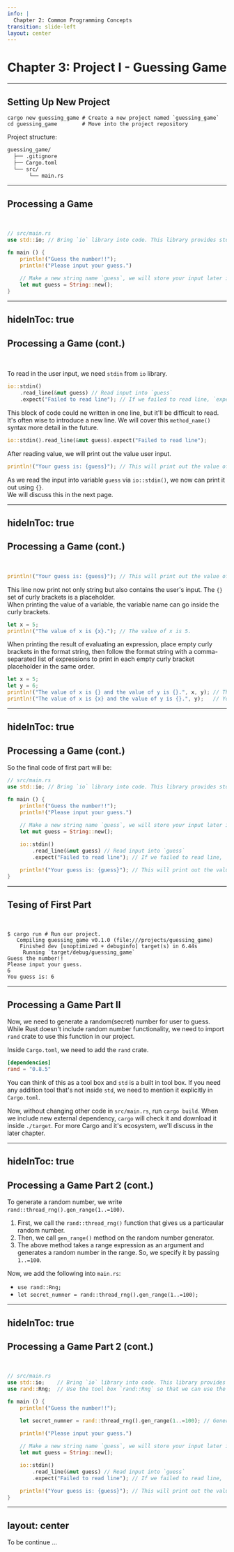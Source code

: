 ```yaml
---
info: |
  Chapter 2: Common Programming Concepts
transition: slide-left
layout: center
---
```


# Chapter 3: Project I - Guessing Game

<Toc listClass="toc" minDepth="2" maxDepth="3" mode="onlyCurrentTree" />

---

## Setting Up New Project

```shell
cargo new guessing_game # Create a new project named `guessing_game`
cd guessing_game        # Move into the project repository
```

Project structure:

```txt
guessing_game/
  ├── .gitignore
  ├── Cargo.toml
  └── src/
       └── main.rs
```

---

## Processing a Game

<br />

```rust {all|2|4-10|8,9}
// src/main.rs
use std::io; // Bring `io` library into code. This library provides stdin function we will use later.

fn main () {
    println!("Guess the number!!");
    println!("Please input your guess.")
    
    // Make a new string name `guess`, we will store your input later inside this variable.
    let mut guess = String::new();
}
```

---
hideInToc: true
---

## Processing a Game (cont.)

<br />

To read in the user input, we need `stdin` from `io` library.

```rust
io::stdin()
    .read_line(&mut guess) // Read input into `guess`
    .expect("Failed to read line"); // If we failed to read line, `expect` will return "Failed to read line".
```

This block of code could ne written in one line, but it'll be difficult to read. It's often wise to introduce a new line.
We will cover this `method_name()` syntax more detail in the future.

```rust
io::stdin().read_line(&mut guess).expect("Failed to read line");
```

After reading value, we will print out the value user input.

```rust
println!("Your guess is: {guess}"); // This will print out the value of `guess`.
```

As we read the input into variable `guess` via `io::stdin()`, we now can print it out using `{}`.  
We will discuss this in the next page.

---
hideInToc: true
---

## Processing a Game (cont.)

<br />

```rust
println!("Your guess is: {guess}"); // This will print out the value of `guess`.
```

This line now print not only string but also contains the user's input. The `{}` set of curly brackets is a placeholder.  
When printing the value of a variable, the variable name can go inside the curly brackets.

```rust
let x = 5;
println!("The value of x is {x}."); // The value of x is 5.
```

When printing the result of evaluating an expression, place empty curly brackets in the format string, 
then follow the format string with a comma-separated list of expressions to print in each empty curly bracket placeholder in the same order.

```rust
let x = 5;
let y = 6;
println!("The value of x is {} and the value of y is {}.", x, y); // The value of x is 5 and the value of y is 6.
println!("The value of x is {x} and the value of y is {}.", y);   // You can alse do this and it has the same output as above.
```

---
hideInToc: true
---

## Processing a Game (cont.)

So the final code of first part will be:

```rust
// src/main.rs
use std::io; // Bring `io` library into code. This library provides stdin function we will use later.

fn main () {
    println!("Guess the number!!");
    println!("Please input your guess.")
    
    // Make a new string name `guess`, we will store your input later inside this variable.
    let mut guess = String::new();

    io::stdin()
        .read_line(&mut guess) // Read input into `guess`
        .expect("Failed to read line"); // If we failed to read line, `expect` will return "Failed to read line".

    println!("Your guess is: {guess}"); // This will print out the value of `guess`.
}
```

---

## Tesing of First Part

<br />

```shell
$ cargo run # Run our project.
   Compiling guessing_game v0.1.0 (file:///projects/guessing_game)
    Finished dev [unoptimized + debuginfo] target(s) in 6.44s
     Running `target/debug/guessing_game`
Guess the number!!
Please input your guess.
6
You guess is: 6
```
---

## Processing a Game Part II

Now, we need to generate a random(secret) number for user to guess.
While Rust doesn't include random number functionality, we need to import `rand` crate to use this function in our project.

Inside `Cargo.toml`, we need to add the `rand` crate.

```toml
[dependencies]
rand = "0.8.5"
```

You can think of this as a tool box and `std` is a built in tool box.
If you need any addition tool that's not inside `std`, we need to mention it explicitly in `Cargo.toml`.

Now, without changing other code in `src/main.rs`, run `cargo build`. When we include new external dependency, 
`cargo` will check it and download it inside `./target`. For more Cargo and it's ecosystem, we'll discuss in the later chapter.

---
hideInToc: true
---

## Processing a Game Part 2 (cont.)

To generate a random number, we write `rand::thread_rng().gen_range(1..=100)`.
1. First, we call the `rand::thread_rng()` function that gives us a particaular random number. 
2. Then, we call `gen_range()` method on the random number generator.
3. The above method takes a range expression as an argument and generates a random number in the range. So, we specify it by passing `1..=100`.

Now, we add the following into `main.rs`:
- `use rand::Rng;`
- `let secret_numner = rand::thread_rng().gen_range(1..=100);`

---
hideInToc: true
---

## Processing a Game Part 2 (cont.)

<br />

```rust {all|3|8}
// src/main.rs
use std::io;    // Bring `io` library into code. This library provides stdin function we will use later.
use rand::Rng;  // Use the tool box `rand::Rng` so that we can use the tool inside such as `rand::thread_rng()`.

fn main () {
    println!("Guess the number!!");

    let secret_numner = rand::thread_rng().gen_range(1..=100); // Generate the secret number using our new imported tool.

    println!("Please input your guess.")
    
    // Make a new string name `guess`, we will store your input later inside this variable.
    let mut guess = String::new();

    io::stdin()
        .read_line(&mut guess) // Read input into `guess`
        .expect("Failed to read line"); // If we failed to read line, `expect` will return "Failed to read line".

    println!("Your guess is: {guess}"); // This will print out the value of `guess`.
}
```

---
layout: center
---

To be continue ...

